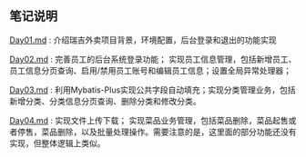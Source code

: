 ## 笔记说明

[Day01.md](./Day01.md) : 介绍瑞吉外卖项目背景，环境配置，后台登录和退出的功能实现

[Day02.md](./Day02.md) : 完善员工的后台系统登录功能； 实现员工信息管理，包括新增员工、员工信息分页查询、启用/禁用员工账号和编辑员工信息；设置全局异常处理器；

[Day03.md](./Day03.md) : 利用Mybatis-Plus实现公共字段自动填充；实现分类管理业务，包括新增分类、分类信息分页查询、删除分类和修改分类。

[Day04.md](./Day04.md) : 实现文件上传下载； 实现菜品业务管理，包括菜品删除，菜品起售或者停售，菜品删除，以及批量处理操作。需要注意的是，这里面的部分功能还没有实现，但整体逻辑上类似。


